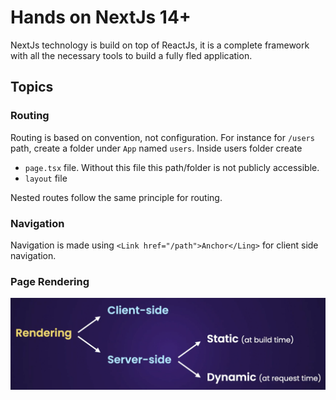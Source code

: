 # Hands on NextJs 14+

NextJs technology is build on top of ReactJs, it is a complete framework with all the necessary tools to build a fully fled application.

## Topics

### Routing

Routing is based on convention, not configuration. For instance for `/users` path, create a folder under `App` named `users`. Inside users folder create

- `page.tsx` file. Without this file this path/folder is not publicly accessible.
- `layout` file

Nested routes follow the same principle for routing.

### Navigation

Navigation is made using `<Link href="/path">Anchor</Ling>` for client side navigation.

### Page Rendering

![Rendering screenshot](./screenshots/sht01.png)
